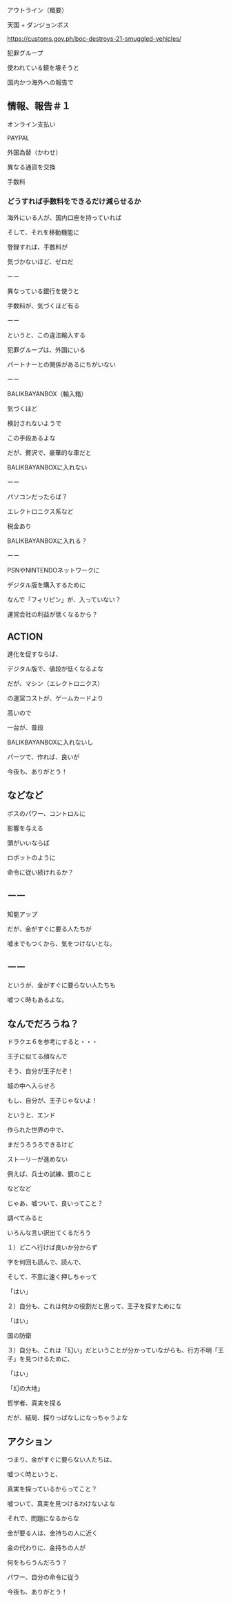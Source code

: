 アウトライン（概要）

天国 + ダンジョンボス

https://customs.gov.ph/boc-destroys-21-smuggled-vehicles/

犯罪グループ

使われている鏡を壊そうと

国内かつ海外への報告で

## 情報、報告＃１

オンライン支払い

PAYPAL

外国為替（かわせ）

異なる通貨を交換

手数料

### どうすれば手数料をできるだけ減らせるか

海外にいる人が、国内口座を持っていれば

そして、それを移動機能に

登録すれば、手数料が

気づかないほど、ゼロだ

ーー

異なっている銀行を使うと

手数料が、気づくほど有る

ーー

というと、この違法輸入する

犯罪グループは、外国にいる

パートナーとの関係があるにちがいない

ーー

BALIKBAYANBOX（輸入箱）

気づくほど

検討されないようで

この手段あるよな

だが、贅沢で、豪華的な車だと

BALIKBAYANBOXに入れない

ーー

パソコンだったらば？

エレクトロニクス系など

税金あり

BALIKBAYANBOXに入れる？

ーー

PSNやNINTENDOネットワークに

デジタル版を購入するために

なんで「フィリピン」が、入っていない？

運営会社の利益が低くなるから？

## ACTION

進化を促すならば、

デジタル版で、値段が低くなるよな

だが、マシン（エレクトロニクス）

の運営コストが、ゲームカードより

高いので

一台が、普段

BALIKBAYANBOXに入れないし

パーツで、作れば、良いが

今夜も、ありがとう！

## などなど

ボスのパワー、コントロルに

影響を与える

頭がいいならば

ロボットのように

命令に従い続けれるか？

## ーー

知能アップ

だが、金がすぐに要る人たちが

嘘までもつくから、気をつけないとな。

## ーー

というが、金がすぐに要らない人たちも

嘘つく時もあるよな。

## なんでだろうね？

ドラクエ６を参考にすると・・・

王子に似てる顔なんで

そう、自分が王子だぞ！

城の中へ入らせろ

もし、自分が、王子じゃないよ！

というと、エンド

作られた世界の中で、

まだうろうろできるけど

ストーリーが進めない

例えば、兵士の試練、鏡のこと

などなど

じゃあ、嘘ついて、良いってこと？

調べてみると

いろんな言い訳出てくるだろう

１）どこへ行けば良いか分からず

字を何回も読んで、読んで、

そして、不意に速く押しちゃって

「はい」

２）自分も、これは何かの役割だと思って、王子を探すためにな

「はい」

国の防衛

３）自分も、これは「幻い」だということが分かっていながらも、行方不明「王子」を見つけるために、

「はい」

「幻の大地」

哲学者、真実を探る

だが、結局、探りっぱなしになっちゃうよな

## アクション

つまり、金がすぐに要らない人たちは、

嘘つく時というと、

真実を探っているからってこと？

嘘ついて、真実を見つけるわけないよな

それで、問題になるからな

金が要る人は、金持ちの人に近く

金の代わりに、金持ちの人が

何をもらうんだろう？

パワー、自分の命令に従う


今夜も、ありがとう！



